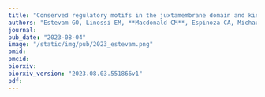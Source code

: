 ```yaml
---
title: "Conserved regulatory motifs in the juxtamembrane domain and kinase N-lobe revealed through deep mutational scanning of the MET receptor tyrosine kinase domain"
authors: "Estevam GO, Linossi EM, **Macdonald CM**, Espinoza CA, Michaud JM, **Coyote-Maestas W**, Collisson EA, Jura N, Fraser JS"
journal:
pub_date: "2023-08-04"
image: "/static/img/pub/2023_estevam.png"
pmid:
pmcid:
biorxiv:
biorxiv_version: "2023.08.03.551866v1"
pdf:
---
```

